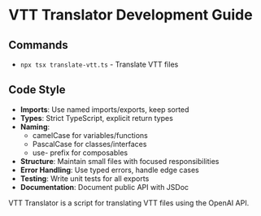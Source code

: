 # VTT Translator Development Guide

## Commands
- `npx tsx translate-vtt.ts` - Translate VTT files

## Code Style
- **Imports**: Use named imports/exports, keep sorted
- **Types**: Strict TypeScript, explicit return types
- **Naming**:
  - camelCase for variables/functions
  - PascalCase for classes/interfaces
  - use- prefix for composables
- **Structure**: Maintain small files with focused responsibilities
- **Error Handling**: Use typed errors, handle edge cases
- **Testing**: Write unit tests for all exports
- **Documentation**: Document public API with JSDoc

VTT Translator is a script for translating VTT files using the OpenAI API.